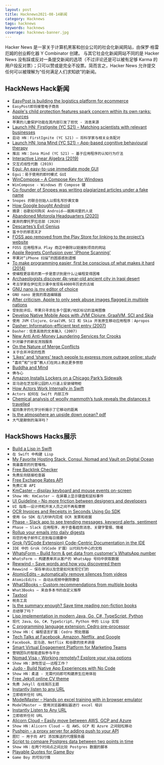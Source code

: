 ```yaml
---
layout: post
title: Hacknews2021-08-14新闻
category: Hacknews
tags: hacknews
keywords: hacknews
coverage: hacknews-banner.jpg
---
```


Hacker News 是一家关于计算机黑客和创业公司的社会化新闻网站，由保罗·格雷厄姆的创业孵化器 Y Combinator 创建。
与其它社会化新闻网站不同的是 Hacker News 没有踩或反对一条提交新闻的选项（不过评论还是可以被有足够 Karma 的用户投反对票）；只可以赞或是完全不投票。简而言之，Hacker News 允许提交任何可以被理解为“任何满足人们求知欲”的新闻。

## HackNews Hack新闻


- [EasyPost is building the logistics platform for ecommerce](https://www.easypost.com/careers)
- `EasyPost即将接管电子商务`
- [Apple's child protection features spark concern within its own ranks: sources](https://www.reuters.com/technology/exclusive-apples-child-protection-features-spark-concern-within-its-own-ranks-2021-08-12/)
- `苹果的儿童保护功能在其内部引发了担忧 - 消息来源`
- [Launch HN: FirstIgnite (YC S21) – Matching scientists with relevant businesses](item?id=28168813)
- `启动 HN：FirstIgnite (YC S21) – 将科学家与相关业务配对`
- [Launch HN: Iona Mind (YC S21) – App-based cognitive behavioural therapy](item?id=28168336)
- `推出 HN：Iona Mind (YC S21) – 基于应用程序的认知行为疗法`
- [Interactive Linear Algebra (2019)](http://textbooks.math.gatech.edu/ila/index.html)
- `交互式线性代数 (2019)`
- [Egui: An easy-to-use immediate mode GUI](https://github.com/emilk/egui)
- `Egui：易于使用的即时模式 GUI`
- [WinCompose – A Compose Key for Windows](https://github.com/samhocevar/wincompose)
- `WinCompose - Windows 的 Compose 键`
- [Co-founder of Snopes was writing plagiarized articles under a fake name](https://www.buzzfeednews.com/article/deansterlingjones/snopes-cofounder-plagiarism-mikkelson)
- `Snopes 的联合创始人以假名写抄袭文章`
- [How Google bought Android](https://arstechnica.com/information-technology/2021/08/excerpt-the-history-of-android-as-written-by-a-longtime-android-developer/)
- `摘录：谷歌如何购买 Android——据房间里的人说`
- [Abandoned Motorola Headquarters (2020)](https://www.abandonedspaces.com/industry/motorola.html)
- `废弃的摩托罗拉总部 (2020)`
- [Descartes’s Evil Genius](https://lareviewofbooks.org/article/descartess-evil-genius/)
- `笛卡尔的邪恶天才`
- [FOSS app removed from the Play Store for linking to the project's website](https://github.com/language-transfer/lt-app/pull/44)
- `FOSS 应用程序从 Play 商店中删除以链接到项目的网站`
- [Apple Regrets Confusion over 'iPhone Scanning'](https://www.bbc.com/news/technology-58206543)
- `苹果对“iPhone 扫描”的困惑感到遗憾`
- [To make programming easier, first be conscious of what makes it hard (2014)](http://lighttable.com/2014/05/16/pain-we-forgot/)
- `使编程更容易的第一步是意识到是什么让编程变得困难`
- [Archaeologists discover 4k-year-old ancient city in Iraqi desert](https://www.theartnewspaper.com/news/archaeologists-discover-4-000-year-old-ancient-city-in-iraqi-desert)
- `考古学家在伊拉克沙漠中发现有4000年历史的古城`
- [GNU nano is my editor of choice](https://ariadne.space/2021/08/13/gnu-nano-is-my-editor-of-choice/)
- `GNU nano 是我的首选编辑器`
- [After criticism, Apple to only seek abuse images flagged in multiple nations](https://mobile.reuters.com/article/idUSKBN2FE21K)
- `受到批评后，苹果只寻求在多个国家/地区标记的滥用图像`
- [Develop Native Mobile Apps with JVM Clojure, GraalVM, SCI and Skia](item?id=28168065)
- `使用 JVM Clojure、GraalVM、SCI 和 Skia 开发原生移动应用程序：Apropos`
- [Dasher: Information-efficient text entry (2007)](https://www.youtube.com/watch?v=wpOxbesRNBc)
- `Dasher：信息高效的文本输入 (2007)`
- [New Anti Anti-Money Laundering Services for Crooks](https://krebsonsecurity.com/2021/08/new-anti-anti-money-laundering-services-for-crooks/)
- `针对骗子的新反洗钱服务`
- [On the Nature of Merge Conflicts](https://neverworkintheory.org/2021/08/12/on-the-nature-of-merge-conflicts.html)
- `关于合并冲突的性质`
- [‘Likes’ and ‘shares’ teach people to express more outrage online: study](https://news.yale.edu/2021/08/13/likes-and-shares-teach-people-express-more-outrage-online)
- `“喜欢”和“分享”教人们在网上表达更多愤怒`
- [Buddha and Mind](https://www.neh.gov/article/buddha-and-mind)
- `佛与心`
- [Amazon Installs Lockers on a Chicago Park’s Sidewalk](https://blockclubchicago.org/2021/08/13/amazon-installs-huge-lockers-on-a-chicago-parks-sidewalk-confusing-and-frustrating-neighbors/)
- `亚马逊在芝加哥公园的人行道上安装储物柜`
- [How Actors Work Internally in Swift](https://swiftrocks.com/how-actors-work-internally-in-swift)
- `Actors 如何在 Swift 内部工作`
- [Chemical analysis of woolly mammoth’s tusk reveals the distances it travelled](https://www.nature.com/articles/d41586-021-02206-1)
- `猛犸象牙的化学分析揭示了它移动的距离`
- [Is the atmosphere an upside down ocean? pdf](https://empslocal.ex.ac.uk/people/staff/gv219/talks/trop-therm13.pdf)
- `大气是颠倒的海洋吗？ `


## HackShows Hacks展示

- [ Build a Lisp in Swift](https://github.com/codr7/swifties-repl)
- `在 Swift 中构建 Lisp`
- [ My Favorite Hosting Stack. Consul, Nomad and Vault on Digital Ocean](https://github.com/fmeringdal/do-hashicorp-cluster)
- `我最喜欢的托管堆栈。`
- [ Free Backlink Checker](https://postbag.co/tools/backlink-checker/)
- `免费反向链接检查器`
- [ Free Exchange Rates API](https://github.com/Formicka/exchangerate.host)
- `免费汇率 API`
- [ KmCaster – display keyboard and mouse events on-screen](https://github.com/DaveJarvis/kmcaster)
- `Show HN: KmCaster – 在屏幕上显示键盘和鼠标事件`
- [ UI Guideline – No more friction between designers and developers](https://www.uiguideline.com)
- `UI 指南——设计师和开发人员之间不再有摩擦`
- [ OCR Invoices and Receipts in Seconds Using Go SDK](item?id=28144439)
- `使用 Go SDK 在几秒钟内完成 OCR 发票和收据`
- [ Phase – Slack app to see trending messages, keyword alerts, sentiment](https://phasecrm.com/)
- `Phase – Slack 应用程序，用于查看趋势消息、关键字警报、情绪`
- [ Rollup your emails into daily digests](https://leavemealone.app/rollups/)
- `将您的电子邮件汇总到每日摘要中`
- [ Grok (VSCode Extension) Code-Centric Documentation in the IDE](https://www.trygrok.com/)
- `IDE 中的 Grok（VSCode 扩展）以代码为中心的文档`
- [ WhatsForm – Build form & get data from customer's WhatsApp number](https://whatsform.com)
- `WhatsForm – 构建表单并从客户的 WhatsApp 号码中获取数据`
- [ Rewwind – Save words and how you discovered them](https://rewwind.co)
- `Rewwind – 保存单词以及您是如何发现它们的`
- [ AtomicEdits – automatically remove silences from videos](https://github.com/SuboptimalEng/AtomicEdits)
- `AtomicEdits – 自动从视频中删除静音`
- [ What3Books – Custom recommendations from multiple books](https://what3books.com/)
- `What3Books – 来自多本书的自定义推荐`
- [ Taxtool](https://github.com/TimDaub/taxtool)
- `税务工具`
- [ Is the summary enough? Save time reading non-fiction books](https://is-the-summary-enough.herokuapp.com/)
- `总结够了吗？`
- [ Lisp implementation in modern Java, Go, C#, TypeScript, Python](https://github.com/eatonphil/lisp-rosetta-stone)
- `现代 Java、Go、C#、TypeScript、Python 中的 Lisp 实现`
- [ C programming language extension: Cedro pre-processor](https://sentido-labs.com/en/library/cedro/202106171400/)
- `Show HN：C 编程语言扩展：Cedro 预处理器`
- [ Tech Talks at Facebook, Amazon, Netflix, and Google](item?id=28165578)
- `Facebook、亚马逊、Netflix 和谷歌的技术讲座`
- [ Smart Virtual Engagement Platform for Marketing Teams](https://www.goevex.com)
- `营销团队的智能虚拟参与平台`
- [ Nomad Visa – Working remotely? Explore your visa options](https://nomadvisa.io/)
- `Show HN：游牧签证——远程工作？`
- [ Judo - Build Native App Experiences with No Code](https://www.judo.app/)
- `Show HN：柔道 - 无需代码即可构建原生应用体验`
- [ Free Jekyll online CV theme](https://github.com/Stavrospanakakis/jekyll-cv)
- `免费 Jekyll 在线简历主题`
- [ Instantly listen to any URL](https://per.quest/)
- `立即收听任何 URL`
- [ ModelMaster – Hands on excel training with in browser emulator](https://modelmaster.io/lessons?filters=General%20Excel)
- `ModelMaster – 使用浏览器模拟器进行 excel 培训`
- [ Instantly Listen to Any URL](https://per.quest)
- `立即收听任何 URL`
- [ Alicorn Cloud – Easily move between AWS, GCP and Azure](https://alicorncloud.io/)
- `Show HN：Alicorn Cloud – 在 AWS、GCP 和 Azure 之间轻松移动`
- [ Pushpin – a proxy server for adding push to your API](https://github.com/fanout/pushpin)
- `图钉 – 用于向 API 添加推送的代理服务器`
- [ Script to compare Postgres data between two points in time](item?id=28175845)
- `Show HN：在两个时间点之间比较 Postgres 数据的脚本`
- [ Playable Quotes for Game Boy](https://tenmile.quote.games/)
- `Game Boy 的可玩行情`


